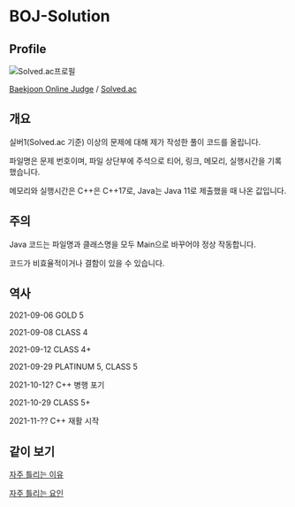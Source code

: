 # BOJ-Solution

## Profile

![Solved.ac프로필](http://mazassumnida.wtf/api/v2/generate_badge?boj=floatingice)

[Baekjoon Online Judge](https://www.acmicpc.net/user/floatingice) / [Solved.ac](https://solved.ac/profile/floatingice)

## 개요

실버1(Solved.ac 기준) 이상의 문제에 대해 제가 작성한 풀이 코드를 올립니다.

파일명은 문제 번호이며, 파일 상단부에 주석으로 티어, 링크, 메모리, 실행시간을 기록했습니다.

메모리와 실행시간은 C++은 C++17로, Java는 Java 11로 제출했을 때 나온 값입니다. 

## 주의

Java 코드는 파일명과 클래스명을 모두 Main으로 바꾸어야 정상 작동합니다.

코드가 비효율적이거나 결함이 있을 수 있습니다.

## 역사

2021-09-06 GOLD 5

2021-09-08 CLASS 4

2021-09-12 CLASS 4+

2021-09-29 PLATINUM 5, CLASS 5

2021-10-12? C++ 병행 포기

2021-10-29 CLASS 5+

2021-11-?? C++ 재활 시작

## 같이 보기

[자주 틀리는 이유](https://stack.news/2020/10/17/%ec%9e%90%ec%a3%bc-%ed%8b%80%eb%a6%ac%eb%8a%94-%ec%9d%b4%ec%9c%a0/)

[자주 틀리는 요인](https://www.acmicpc.net/blog/view/70)

